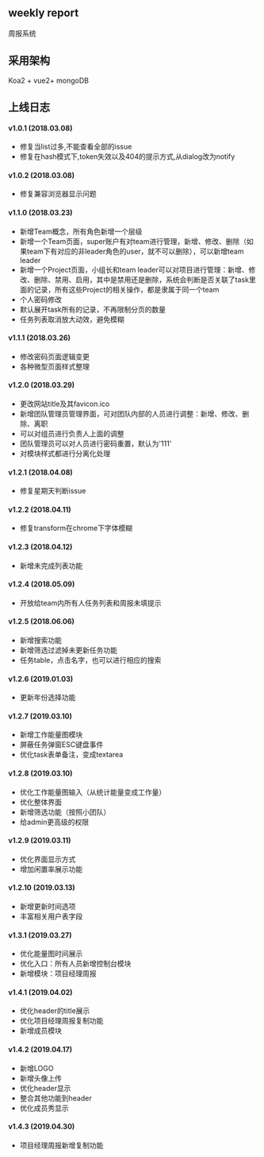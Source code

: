 ## weekly report
周报系统

## 采用架构
Koa2 + vue2+ mongoDB

## 上线日志

#### v1.0.1 (2018.03.08)
 - 修复当list过多,不能查看全部的issue
 - 修复在hash模式下,token失效以及404的提示方式,从dialog改为notify
 
#### v1.0.2 (2018.03.08)
 - 修复兼容浏览器显示问题

#### v1.1.0 (2018.03.23)
- 新增Team概念，所有角色新增一个层级
- 新增一个Team页面，super账户有对team进行管理，新增、修改、删除（如果team下有对应的非leader角色的user，就不可以删除），可以新增team leader
- 新增一个Project页面，小组长和team leader可以对项目进行管理：新增、修改、删除、禁用、启用，其中是禁用还是删除，系统会判断是否关联了task里面的记录，所有这些Project的相关操作，都是隶属于同一个team
- 个人密码修改
- 默认展开task所有的记录，不再限制分页的数量
- 任务列表取消放大动效，避免模糊

#### v1.1.1 (2018.03.26)
- 修改密码页面逻辑变更
- 各种微型页面样式整理

#### v1.2.0 (2018.03.29)
- 更改网站title及其favicon.ico
- 新增团队管理员管理界面，可对团队内部的人员进行调整：新增、修改、删除、离职
- 可以对组员进行负责人上面的调整
- 团队管理员可以对人员进行密码重置，默认为'111'
- 对模块样式都进行分离化处理

#### v1.2.1 (2018.04.08)
- 修复星期天判断issue

#### v1.2.2 (2018.04.11)
- 修复transform在chrome下字体模糊

#### v1.2.3 (2018.04.12)
- 新增未完成列表功能

#### v1.2.4 (2018.05.09)
- 开放给team内所有人任务列表和周报未填提示

#### v1.2.5 (2018.06.06)
- 新增搜索功能
- 新增筛选过滤掉未更新任务功能
- 任务table，点击名字，也可以进行相应的搜索

#### v1.2.6 (2019.01.03)
- 更新年份选择功能

#### v1.2.7 (2019.03.10)
- 新增工作能量图模块
- 屏蔽任务弹窗ESC键盘事件
- 优化task表单备注，变成textarea

#### v1.2.8 (2019.03.10)
- 优化工作能量图输入（从统计能量变成工作量）
- 优化整体界面
- 新增筛选功能（按照小团队）
- 给admin更高级的权限

#### v1.2.9 (2019.03.11)
- 优化界面显示方式
- 增加闲置率展示功能  

#### v1.2.10 (2019.03.13)
- 新增更新时间选项
- 丰富相关用户表字段

#### v1.3.1 (2019.03.27)
- 优化能量图时间展示
- 优化入口：所有人员新增控制台模块
- 新增模块：项目经理周报

#### v1.4.1 (2019.04.02)
- 优化header的title展示
- 优化项目经理周报复制功能
- 新增成员模块

#### v1.4.2 (2019.04.17)
- 新增LOGO
- 新增头像上传
- 优化header显示
- 整合其他功能到header
- 优化成员秀显示

#### v1.4.3 (2019.04.30)
- 项目经理周报新增复制功能